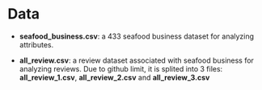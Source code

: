 # Data

* **seafood_business.csv**: a 433 seafood business dataset for analyzing attributes.

* **all_review.csv**: a review dataset associated with seafood business for analyzing reviews. Due to github limit, it is splited into 3 files: **all_review_1.csv**, **all_review_2.csv** and **all_review_3.csv**
